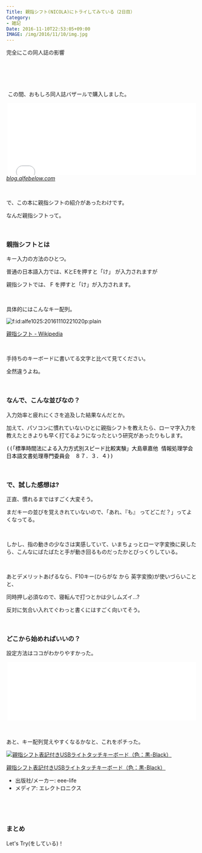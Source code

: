 ```yaml
---
Title: 親指シフト(NICOLA)にトライしてみている（2日目）
Category:
- 雑記
Date: 2016-11-10T22:53:05+09:00
IMAGE: /img/2016/11/10/img.jpg
---
```



完全にこの同人誌の影響

 

<img class="magnifiable" src="https://cdn-ak2.f.st-hatena.com/images/fotolife/a/alfe1025/20010302/20010302173830.jpg" alt="" />

 

 この間、おもしろ同人誌バザールで購入しました。

<iframe class="embed-card embed-blogcard" style="display: block; width: 100%; height: 190px; max-width: 500px; margin: auto;" title="第２回 #おもしろ同人誌バザール の気になってるサークル - FUN YOU BLOG" src="/entry/2016/10/29/%E7%AC%AC%EF%BC%92%E5%9B%9E_%23%E3%81%8A%E3%82%82%E3%81%97%E3%82%8D%E5%90%8C%E4%BA%BA%E8%AA%8C%E3%83%90%E3%82%B6%E3%83%BC%E3%83%AB_%E3%81%AE%E6%B0%97%E3%81%AB%E3%81%AA%E3%81%A3%E3%81%A6%E3%82%8B%E3%82%B5" frameborder="0" scrolling="no"></iframe><cite class="hatena-citation"><a href="/entry/2016/10/29/%E7%AC%AC%EF%BC%92%E5%9B%9E_%23%E3%81%8A%E3%82%82%E3%81%97%E3%82%8D%E5%90%8C%E4%BA%BA%E8%AA%8C%E3%83%90%E3%82%B6%E3%83%BC%E3%83%AB_%E3%81%AE%E6%B0%97%E3%81%AB%E3%81%AA%E3%81%A3%E3%81%A6%E3%82%8B%E3%82%B5">blog.alfebelow.com</a></cite>

 

で、この本に親指シフトの紹介があったわけです。

なんだ親指シフトって。

 

### 親指シフトとは


キー入力の方法のひとつ。

普通の日本語入力では、KとEを押すと「け」 が入力されますが

親指シフトでは、 F を押すと「け」が入力されます。

 

具体的にはこんなキー配列。

<img class="hatena-fotolife" title="f:id:alfe1025:20161110221020p:plain" src="https://cdn-ak.f.st-hatena.com/images/fotolife/a/alfe1025/20161110/20161110221020.png" alt="f:id:alfe1025:20161110221020p:plain" />

<a href="https://ja.wikipedia.org/wiki/%E8%A6%AA%E6%8C%87%E3%82%B7%E3%83%95%E3%83%88">親指シフト - Wikipedia</a>

 

手持ちのキーボードに書いてる文字と比べて見てください。

全然違うよね。

 

### なんで、こんな並びなの？


入力効率と疲れにくさを追及した結果なんだとか。

加えて、パソコンに慣れていないひとに親指シフトを教えたら、ローマ字入力を教えたときよりも早く打てるようになったという研究があったりもします。
<pre style="color: #000000; font-style: normal; font-variant-ligatures: normal; font-variant-caps: normal; font-weight: normal; letter-spacing: normal; orphans: 2; text-align: start; text-indent: 0px; text-transform: none; widows: 2; word-spacing: 0px; -webkit-text-stroke-width: 0px; word-wrap: break-word; white-space: pre-wrap;">((「標準時間法による入力方式別スピード比較実験」大島章嘉他 情報処理学会 日本語文書処理専門委員会　８７．３．４))</pre>

 

### で、試した感想は?


正直、慣れるまではすごく大変そう。

まだキーの並びを覚えきれていないので、「あれ、『も』 ってどこだ？」ってよくなってる。

 

しかし、指の動きの少なさは実感していて、いまちょっとローマ字変換に戻したら、こんなにばたばたと手が動き回るものだったかとびっくりしている。

 

あとデメリットあげるなら、F10キー(ひらがな から 英字変換)が使いづらいことと、

同時押し必須なので、寝転んで打つとかは少しムズイ…?

反対に気合い入れてぐわっと書くにはすごく向いてそう。

 

### どこから始めればいいの？


設定方法はココがわかりやすかった。

<iframe class="embed-card embed-webcard" style="display: block; width: 100%; height: 155px; max-width: 500px; margin: auto;" title="【Windows】たった5分で！親指シフトを始める！必要なのはUSBメモリーだけ！ やまぶきR 設定方法 | ものくろぼっくす" src="//hatenablog-parts.com/embed?url=https%3A%2F%2Fmono96.jp%2Farchives%2F17834" frameborder="0" scrolling="no"></iframe>

 

あと、キー配列覚えやすくなるかなと、これをポチった。
<div class="freezed">
<div class="external-link-detail"><a href="https://www.amazon.co.jp/exec/obidos/ASIN/B01I2QP5C6/ab1025-22/"><img class="external-link-detail-image" title="親指シフト表記付きUSBライトタッチキーボード（色：黒-Black）" src="https://ecx.images-amazon.com/images/I/41llOuzyWhL._SL160_.jpg" alt="親指シフト表記付きUSBライトタッチキーボード（色：黒-Black）" /></a>
<div class="external-link-detail-info">
<p class="external-link-detail-title"><a href="https://www.amazon.co.jp/exec/obidos/ASIN/B01I2QP5C6/ab1025-22/">親指シフト表記付きUSBライトタッチキーボード（色：黒-Black）</a>
<ul>
<li><span class="external-link-detail-label">出版社/メーカー:</span> eee-life</li>
<li><span class="external-link-detail-label">メディア:</span> エレクトロニクス</li>

</ul>
</div>
<div class="external-link-detail-foot"> </div>
</div>
</div>

 

### まとめ


Let's Try(をしている)！
